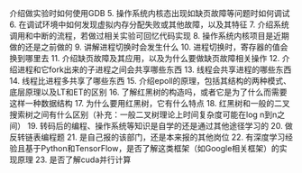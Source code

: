 介绍做实验时如何使用GDB
5. 操作系统内核态出现如缺页故障等问题时如何调试
6. 在调试环境中如何发现虚拟内存分配失败或其他故障，以及其特征
7. 介绍系统调用和中断的流程，若做过相关实验可回忆代码实现
8. 操作系统内核项目是近期做的还是之前做的
9. 讲解进程切换时会发生什么
10. 进程切换时，寄存器的值会换到哪里去
11. 介绍缺页故障及其应用，以及为什么要做缺页故障相关操作
12. 介绍进程和它fork出来的子进程之间会共享哪些东西
13. 线程会共享进程的哪些东西
14. 线程比进程多共享了哪些东西
15. 介绍epoll的原理，包括其结构的两种模式、底层原理以及LT和ET的区别
16. 了解红黑树的构造吗，或者它是为了什么而需要这样一种数据结构
17. 为什么要用红黑树，它有什么特点
18. 红黑树和一般的二叉搜索树之间有什么区别（补充：一般二叉树理论上时间复杂度可能在log n到n之间）
19. 转码后的编程、操作系统等知识是自学的还是通过其他途径学习的
20. 做反转链表编程题
21. 是自己报的该部门，还是本来报的其他岗位
22. 有深度学习经验且基于Python和TensorFlow，是否了解这类框架（如Google相关框架）的实现原理
23. 是否了解cuda并行计算

